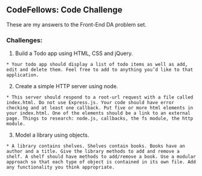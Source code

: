 ## CodeFellows: Code Challenge

These are my answers to the Front-End DA problem set.

### Challenges:

  1. Build a Todo app using HTML, CSS and jQuery.

    * Your todo app should display a list of todo items as well as add, edit and delete them. Feel free to add to anything you’d like to that application.

  2. Create a simple HTTP server using node.

    * This server should respond to a root-url request with a file called index.html. Do not use Express.js. Your code should have error checking and at least one callback. Put five or more html elements in your index.html. One of the elements should be a link to an external page. Things to research: node.js, callbacks, the fs module, the http module.

  3. Model a library using objects.

    * A library contains shelves. Shelves contain books. Books have an author and a title. Give the library methods to add and remove a shelf. A shelf should have methods to add/remove a book. Use a modular approach so that each type of object is contained in its own file. Add any functionality you think appropriate.
